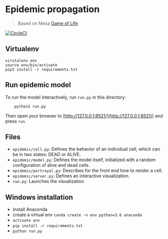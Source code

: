 # Epidemic propagation
> Based on Mesa [Game of Life](https://github.com/projectmesa/mesa/tree/master/examples/conways_game_of_life)

[![CircleCI](https://circleci.com/gh/kks32/ca-epidemic.svg?style=svg)](https://circleci.com/gh/kks32/ca-epidemic)

## Virtualenv

```
virutalenv env
source env/bin/activate
pip3 install -r requirements.txt
```

## Run epidemic model

To run the model interactively, run ``run.py`` in this directory:

```
    python3 run.py
``` 

Then open your browser to [http://127.0.0.1:8521/](http://127.0.0.1:8521/) and press ``run``. 

## Files

* ``epidemic/cell.py``: Defines the behavior of an individual cell, which can be in two states: DEAD or ALIVE.
* ``epidemic/model.py``: Defines the model itself, initialized with a random configuration of alive and dead cells.
* ``epidemic/portrayal.py``: Describes for the front end how to render a cell.
* ``epidemic/server.py``: Defines an interactive visualization.
* ``run.py``: Launches the visualization 


## Windows installation

* Install Anaconda
* create a virtual env `conda create -n env python=3.6 anaconda`
* `activate env`
* `pip install -r requirements.txt`
* `python run.py`

